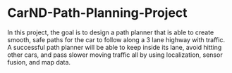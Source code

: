 # CarND-Path-Planning-Project
In this project, the goal is to design a path planner that is able to create smooth, safe paths for the car to follow along a 3 lane highway with traffic. A successful path planner will be able to keep inside its lane, avoid hitting other cars, and pass slower moving traffic all by using localization, sensor fusion, and map data.
